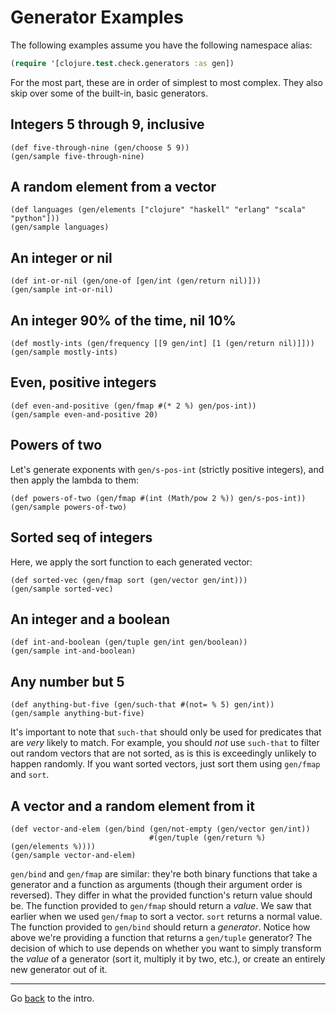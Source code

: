 # Generator Examples

The following examples assume you have the following namespace alias:

```clojure
(require '[clojure.test.check.generators :as gen])
```

For the most part, these are in order of simplest to most complex. They also
skip over some of the built-in, basic generators.

## Integers 5 through 9, inclusive

```klipse
(def five-through-nine (gen/choose 5 9))
(gen/sample five-through-nine)
```

## A random element from a vector

```klipse
(def languages (gen/elements ["clojure" "haskell" "erlang" "scala" "python"]))
(gen/sample languages)
```

## An integer or nil

```klipse
(def int-or-nil (gen/one-of [gen/int (gen/return nil)]))
(gen/sample int-or-nil)
```

## An integer 90% of the time, nil 10%

```klipse
(def mostly-ints (gen/frequency [[9 gen/int] [1 (gen/return nil)]]))
(gen/sample mostly-ints)
```

## Even, positive integers

```klipse
(def even-and-positive (gen/fmap #(* 2 %) gen/pos-int))
(gen/sample even-and-positive 20)
```

## Powers of two

Let's generate exponents with `gen/s-pos-int` (strictly positive integers), and then apply the lambda to them:

```klipse
(def powers-of-two (gen/fmap #(int (Math/pow 2 %)) gen/s-pos-int))
(gen/sample powers-of-two)
```

## Sorted seq of integers

Here, we apply the sort function to each generated vector:

```klipse
(def sorted-vec (gen/fmap sort (gen/vector gen/int)))
(gen/sample sorted-vec)
```

## An integer and a boolean

```klipse
(def int-and-boolean (gen/tuple gen/int gen/boolean))
(gen/sample int-and-boolean)
```

## Any number but 5

```klipse
(def anything-but-five (gen/such-that #(not= % 5) gen/int))
(gen/sample anything-but-five)
```

It's important to note that `such-that` should only be used for predicates that
are _very_ likely to match. For example, you should _not_ use `such-that` to
filter out random vectors that are not sorted, as is this is exceedingly
unlikely to happen randomly. If you want sorted vectors, just sort them using
`gen/fmap` and `sort`.

## A vector and a random element from it

```klipse
(def vector-and-elem (gen/bind (gen/not-empty (gen/vector gen/int))
                               #(gen/tuple (gen/return %) (gen/elements %))))
(gen/sample vector-and-elem)
```

`gen/bind` and `gen/fmap` are similar: they're both binary functions that take
a generator and a function as arguments (though their argument order is
reversed). They differ in what the provided function's return value should be.
The function provided to `gen/fmap` should return a _value_. We saw that
earlier when we used `gen/fmap` to sort a vector. `sort` returns a normal
value. The function provided to `gen/bind` should return a _generator_. Notice
how above we're providing a function that returns a `gen/tuple` generator? The
decision of which to use depends on whether you want to simply transform the
_value_ of a generator (sort it, multiply it by two, etc.), or create an
entirely new generator out of it.

---

Go [back](intro.md) to the intro.
